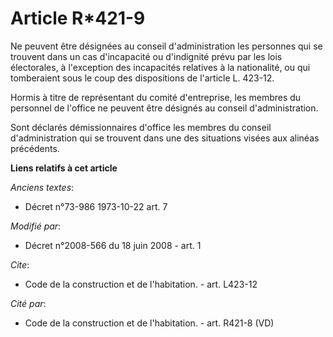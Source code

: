 # Article R*421-9

Ne peuvent être désignées au conseil d'administration les personnes qui se trouvent dans un cas d'incapacité ou d'indignité
prévu par les lois électorales, à l'exception des incapacités relatives à la nationalité, ou qui tomberaient sous le coup des
dispositions de l'article L. 423-12. 

Hormis à titre de représentant du comité d'entreprise, les membres du personnel de l'office ne peuvent être désignés au
conseil d'administration. 

Sont déclarés démissionnaires d'office les membres du conseil d'administration qui se trouvent dans une des situations visées
aux alinéas précédents.

**Liens relatifs à cet article**

_Anciens textes_:

  - Décret n°73-986 1973-10-22 art. 7

_Modifié par_:

  - Décret n°2008-566 du 18 juin 2008 - art. 1

_Cite_:

  - Code de la construction et de l'habitation. - art. L423-12

_Cité par_:

  - Code de la construction et de l'habitation. - art. R421-8 (VD)
